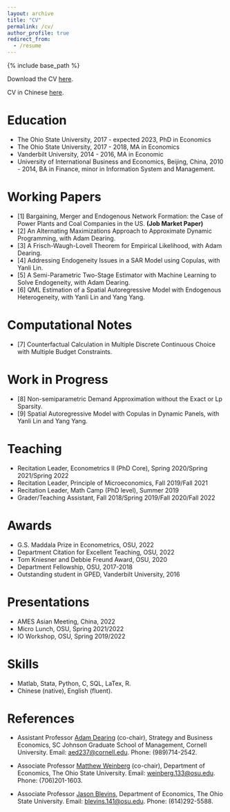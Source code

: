 ```yaml
---
layout: archive
title: "CV"
permalink: /cv/
author_profile: true
redirect_from:
  - /resume
---
```


{% include base_path %}

Download the CV [here](https://yichun92.github.io/files/My_CV_English.pdf). 

CV in Chinese [here](https://yichun92.github.io/files/My_CV_Chinese.pdf). 

Education
======
* The Ohio State University, 2017 - expected 2023, PhD in Economics 
* The Ohio State University, 2017 - 2018, MA in Economics
* Vanderbilt University, 2014 - 2016, MA in Economic
* University of International Business and Economics, Beijing, China, 2010 - 2014, BA in Finance, minor in Information System and Management. 

Working Papers
======
* [1] Bargaining, Merger and Endogenous Network Formation: the Case of Power Plants and Coal Companies in the US. <b>(Job Market Paper) </b>
* [2] An Alternating Maximizations Approach to Approximate Dynamic Programming, with Adam Dearing.
* [3] A Frisch-Waugh-Lovell Theorem for Empirical Likelihood, with Adam Dearing. 
* [4] Addressing Endogeneity Issues in a SAR Model using Copulas, with Yanli Lin. 
* [5] A Semi-Parametric Two-Stage Estimator with Machine Learning to Solve Endogeneity, with Adam Dearing. 
* [6] QML Estimation of a Spatial Autoregressive Model with Endogenous Heterogeneity, with Yanli Lin and Yang Yang.

Computational Notes
======
* [7] Counterfactual Calculation in Multiple Discrete Continuous Choice with Multiple Budget Constraints.

Work in Progress
======
* [8] Non-semiparametric Demand Approximation without the Exact or Lp Sparsity.
* [9] Spatial Autoregressive Model with Copulas in Dynamic Panels, with Yanli Lin and Yang Yang. 

Teaching
======
* Recitation Leader, Econometrics II (PhD Core), Spring 2020/Spring 2021/Spring 2022
* Recitation Leader, Principle of Microeconomics, Fall 2019/Fall 2021
* Recitation Leader, Math Camp (PhD level), Summer 2019
* Grader/Teaching Assistant, Fall 2018/Spring 2019/Fall 2020/Fall 2022

Awards
======
* G.S. Maddala Prize in Econometrics, OSU, 2022
* Department Citation for Excellent Teaching, OSU, 2022
* Tom Kniesner and Debbie Freund Award, OSU, 2020 
* Department Fellowship, OSU, 2017-2018
* Outstanding student in GPED, Vanderbilt University, 2016

Presentations
======
* AMES Asian Meeting, China, 2022
* Micro Lunch, OSU, Spring 2021/2022
* IO Workshop, OSU, Spring 2019/2022

Skills
======
* Matlab, Stata, Python, C, SQL, LaTex, R. 
* Chinese (native), English (fluent).

References
======
* Assistant Professor <a href="https://www.johnson.cornell.edu/faculty-research/faculty/aed237/">Adam Dearing</a> (co-chair), Strategy and Business Economics, SC Johnson Graduate School of Management, Cornell University.
  Email: aed237@cornell.edu. Phone: (989)714-2542. 

* Associate Professor <a href="https://sites.google.com/site/matthewcweinberg/matthew-weinbergs-website">Matthew Weinberg</a> (co-chair), Department of Economics, The Ohio State University. 
  Email: weinberg.133@osu.edu. Phone: (706)201-1603.

* Associate Professor <a href="https://jblevins.org/">Jason Blevins</a>, Department of Economics, The Ohio State University. 
  Email: blevins.141@osu.edu. Phone: (614)292-5588. 
